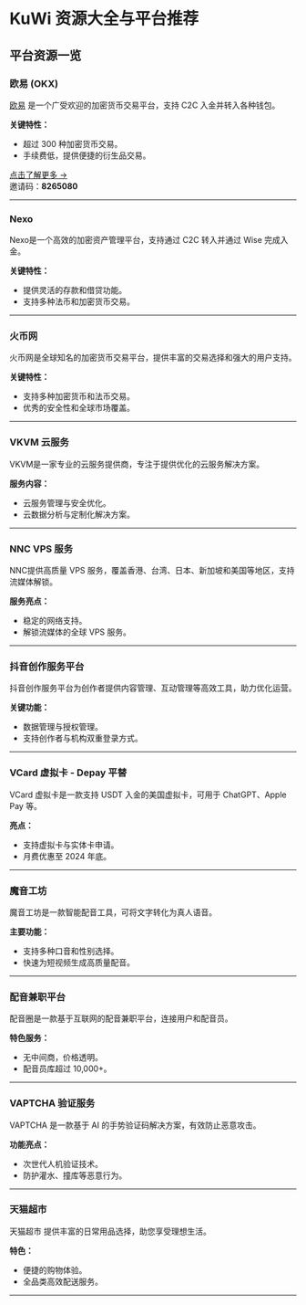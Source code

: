 # KuWi 资源大全与平台推荐


## 平台资源一览

### 欧易 (OKX)
[欧易](https://bit.ly/OKXe) 是一个广受欢迎的加密货币交易平台，支持 C2C 入金并转入各种钱包。

**关键特性：**
- 超过 300 种加密货币交易。
- 手续费低，提供便捷的衍生品交易。

[点击了解更多 →](https://bit.ly/OKXe)  
邀请码：**8265080**

---

### Nexo
Nexo是一个高效的加密资产管理平台，支持通过 C2C 转入并通过 Wise 完成入金。

**关键特性：**
- 提供灵活的存款和借贷功能。
- 支持多种法币和加密货币交易。

---

### 火币网
火币网是全球知名的加密货币交易平台，提供丰富的交易选择和强大的用户支持。

**关键特性：**
- 支持多种加密货币和法币交易。
- 优秀的安全性和全球市场覆盖。

---

### VKVM 云服务
VKVM是一家专业的云服务提供商，专注于提供优化的云服务解决方案。

**服务内容：**
- 云服务管理与安全优化。
- 云数据分析与定制化解决方案。

---

### NNC VPS 服务
NNC提供高质量 VPS 服务，覆盖香港、台湾、日本、新加坡和美国等地区，支持流媒体解锁。

**服务亮点：**
- 稳定的网络支持。
- 解锁流媒体的全球 VPS 服务。

---

### 抖音创作服务平台
抖音创作服务平台为创作者提供内容管理、互动管理等高效工具，助力优化运营。

**关键功能：**
- 数据管理与授权管理。
- 支持创作者与机构双重登录方式。


---

### VCard 虚拟卡 - Depay 平替
VCard 虚拟卡是一款支持 USDT 入金的美国虚拟卡，可用于 ChatGPT、Apple Pay 等。

**亮点：**
- 支持虚拟卡与实体卡申请。
- 月费优惠至 2024 年底。


---

### 魔音工坊
魔音工坊是一款智能配音工具，可将文字转化为真人语音。

**主要功能：**
- 支持多种口音和性别选择。
- 快速为短视频生成高质量配音。


---

### 配音兼职平台
配音圈是一款基于互联网的配音兼职平台，连接用户和配音员。

**特色服务：**
- 无中间商，价格透明。
- 配音员库超过 10,000+。

---

### VAPTCHA 验证服务
VAPTCHA 是一款基于 AI 的手势验证码解决方案，有效防止恶意攻击。

**功能亮点：**
- 次世代人机验证技术。
- 防护灌水、撞库等恶意行为。


---

### 天猫超市
天猫超市 提供丰富的日常用品选择，助您享受理想生活。

**特色：**
- 便捷的购物体验。
- 全品类高效配送服务。


---

